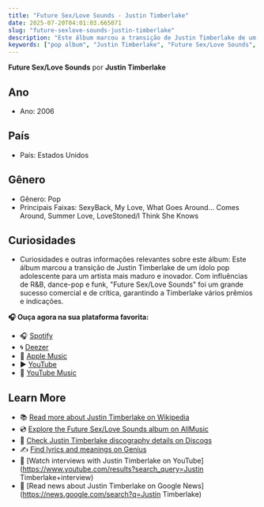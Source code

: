 ```yaml
---
title: "Future Sex/Love Sounds - Justin Timberlake"
date: 2025-07-20T04:01:03.665071
slug: "future-sexlove-sounds-justin-timberlake"
description: "Este álbum marcou a transição de Justin Timberlake de um ídolo pop adolescente para um artista mais maduro e inovador."
keywords: ["pop album", "Justin Timberlake", "Future Sex/Love Sounds", "music"]
---
```


**Future Sex/Love Sounds** por **Justin Timberlake**

## Ano
- Ano: 2006
## País
- País: Estados Unidos
## Gênero
- Gênero: Pop
- Principais Faixas: SexyBack, My Love, What Goes Around... Comes Around, Summer Love, LoveStoned/I Think She Knows
## Curiosidades
- Curiosidades e outras informações relevantes sobre este álbum: Este álbum marcou a transição de Justin Timberlake de um ídolo pop adolescente para um artista mais maduro e inovador. Com influências de R&B, dance-pop e funk, "Future Sex/Love Sounds" foi um grande sucesso comercial e de crítica, garantindo a Timberlake vários prêmios e indicações.



**🎧 Ouça agora na sua plataforma favorita:**

- 🎧 [Spotify](https://open.spotify.com/search/Future%20Sex/Love%20Sounds%20Justin%20Timberlake)
- 🌀 [Deezer](https://www.deezer.com/search/Future%20Sex/Love%20Sounds%20Justin%20Timberlake)
- 🍎 [Apple Music](https://music.apple.com/search?term=Future%20Sex/Love%20Sounds%20Justin%20Timberlake)
- ▶️ [YouTube](https://www.youtube.com/results?search_query=Future%20Sex/Love%20Sounds%20Justin%20Timberlake)
- 🎵 [YouTube Music](https://music.youtube.com/search?q=Future%20Sex/Love%20Sounds%20Justin%20Timberlake)

## Learn More

- 📚 [Read more about Justin Timberlake on Wikipedia](https://en.wikipedia.org/wiki/Justin+Timberlake)
- 💿 [Explore the Future Sex/Love Sounds album on AllMusic](https://www.allmusic.com/search/albums/Future+Sex%2FLove+Sounds)
- 📀 [Check Justin Timberlake discography details on Discogs](https://www.discogs.com/search/?q=Future+Sex%2FLove+Sounds+Justin+Timberlake&type=all)
- ✍️ [Find lyrics and meanings on Genius](https://genius.com/search?q=Future+Sex%2FLove+Sounds%20Justin+Timberlake)
- 🎤 [Watch interviews with Justin Timberlake on YouTube](https://www.youtube.com/results?search_query=Justin Timberlake+interview)
- 📰 [Read news about Justin Timberlake on Google News](https://news.google.com/search?q=Justin Timberlake)